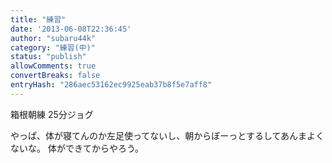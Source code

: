```yaml
---
title: "練習"
date: '2013-06-08T22:36:45'
author: "subaru44k"
category: "練習(中)"
status: "publish"
allowComments: true
convertBreaks: false
entryHash: "286aec53162ec9925eab37b8f5e7aff8"
---
```

箱根朝練
25分ジョグ

やっぱ、体が寝てんのか左足使ってないし、朝からぼーっとするしてあんまよくないな。
体ができてからやろう。
